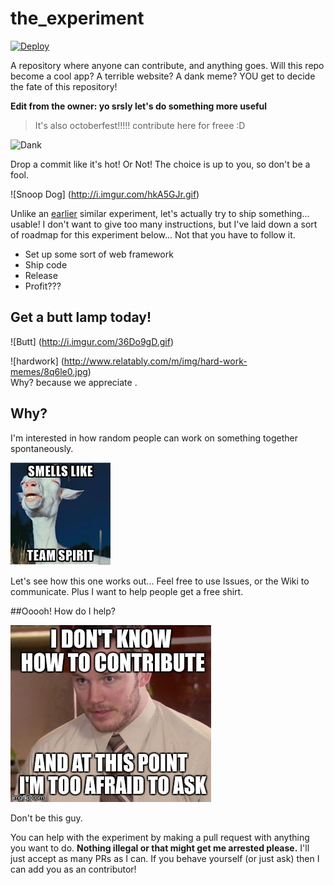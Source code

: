 # the_experiment

[![Deploy](https://www.herokucdn.com/deploy/button.svg)](https://heroku.com/deploy)

A repository where anyone can contribute, and anything goes. Will this repo become a cool app? A terrible website? A dank meme? YOU get to decide the fate of this repository!

<b>Edit from the owner: yo srsly let's do something more useful</b>

> It's also octoberfest!!!!! contribute here for freee :D

![Dank](http://i2.kym-cdn.com/photos/images/newsfeed/001/002/010/62e.gif)

Drop a commit like it's hot! Or Not! The choice is up to you, so don't be a fool. 

![Snoop Dog] (http://i.imgur.com/hkA5GJr.gif)

Unlike an [earlier](https://github.com/illacceptanything/illacceptanything) similar experiment, let's actually try to ship something... usable! I don't want to give too many instructions, but I've laid down a sort of roadmap for this experiment below... Not that you have to follow it.

- Set up some sort of web framework
- Ship code
- Release
- Profit???

## Get a butt lamp today!

![Butt] (http://i.imgur.com/36Do9gD.gif)

![hardwork] (http://www.relatably.com/m/img/hard-work-memes/8q6le0.jpg)
<br>Why? because we appreciate .

## Why?
I'm interested in how random people can work on something together spontaneously.

![Team spirit](team_spirit.jpg)

Let's see how this one works out... Feel free to use Issues, or the Wiki to communicate. Plus I want to help people get a free shirt.

##Ooooh! How do I help?

![Afraid to ask](too_afraid_to_ask.jpg)

Don't be this guy.

You can help with the experiment by making a pull request with anything you want to do. <b>Nothing illegal or that might get me arrested please.</b> I'll just accept as many PRs as I can. If you behave yourself (or just ask) then I can add you as an contributor!


